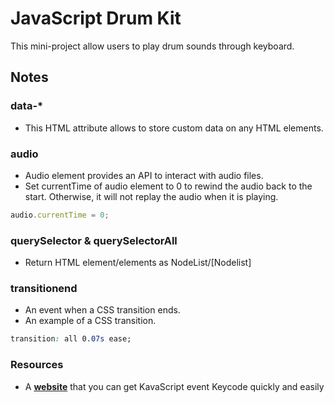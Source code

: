 # JavaScript Drum Kit

This mini-project allow users to play drum sounds through keyboard.

## Notes

### data-\*

- This HTML attribute allows to store custom data on any HTML elements.

### audio

- Audio element provides an API to interact with audio files.
- Set currentTime of audio element to 0 to rewind the audio back to the start. Otherwise, it will not replay the audio when it is playing.

```javascript
audio.currentTime = 0;
```

### querySelector & querySelectorAll

- Return HTML element/elements as NodeList/[Nodelist]

### transitionend

- An event when a CSS transition ends.
- An example of a CSS transition.

```css
transition: all 0.07s ease;
```

### Resources

- A **[website][1]** that you can get KavaScript event Keycode quickly and easily

[1]: http://keycode.info/
